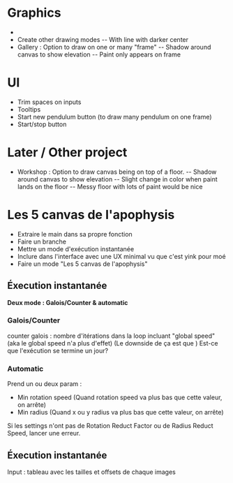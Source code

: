 # Graphics

- 
- Create other drawing modes
-- With line with darker center
- Gallery : Option to draw on one or many "frame"
-- Shadow around canvas to show elevation
-- Paint only appears on frame


# UI
- Trim spaces on inputs
- Tooltips
- Start new pendulum button (to draw many pendulum on one frame)
- Start/stop button



# Later / Other project
- Workshop : Option to draw canvas being on top of a floor.
-- Shadow around canvas to show elevation
-- Slight change in color when paint lands on the floor
-- Messy floor with lots of paint would be nice


# Les 5 canvas de l'apophysis

- Extraire le main dans sa propre fonction
- Faire un branche
- Mettre un mode d'exécution instantanée
- Inclure dans l'interface avec une UX minimal vu que c'est yink pour moé
- Faire un mode "Les 5 canvas de l'apophysis"


## Éxecution instantanée
**Deux mode : Galois/Counter & automatic**

### Galois/Counter 
counter galois : nombre d'itérations dans la loop incluant "global speed" (aka le global speed n'a plus d'effet)
    (Le downside de ça est que )
Est-ce que l'exécution se termine un jour?

### Automatic
Prend un ou deux param :
- Min rotation speed
    (Quand rotation speed va plus bas que cette valeur, on arrête)
- Min radius
    (Quand x ou y radius va plus bas que cette valeur, on arrête)

Si les settings n'ont pas de Rotation Reduct Factor ou de Radius Reduct Speed, lancer une erreur.

## Éxecution instantanée
Input : tableau avec les tailles et offsets de chaque images